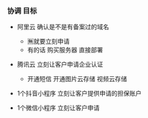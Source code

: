 ### 协调 目标

 - 阿里云 确认是不是有备案过的域名
    - 🈚️就要立刻申请
    - 有的话 购买服务器 直接部署

 - 腾讯云 立刻让客户申请企业认证
    - 开通短信 开通图片云存储 视频云存储

 - 1个抖音小程序 立刻让客户提供申请的担保账户

 - 1个微信小程序 立刻让客户申请
 
